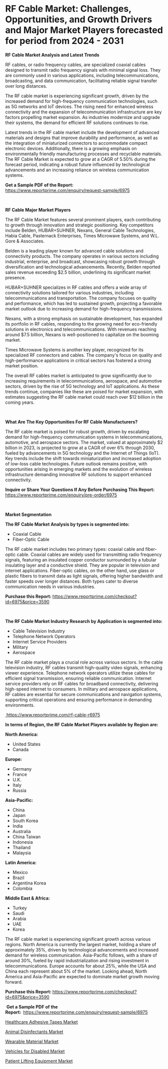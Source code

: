 <p><h1>RF Cable Market: Challenges, Opportunities, and Growth Drivers and Major Market Players forecasted for period from 2024 - 2031</h1></p><p><strong>RF Cable Market Analysis and Latest Trends</strong></p>
<p><p>RF cables, or radio frequency cables, are specialized coaxial cables designed to transmit radio frequency signals with minimal signal loss. They are commonly used in various applications, including telecommunications, broadcasting, and data communication, facilitating reliable signal transfer over long distances. </p><p>The RF cable market is experiencing significant growth, driven by the increased demand for high-frequency communication technologies, such as 5G networks and IoT devices. The rising need for enhanced wireless connectivity and the expansion of telecommunication infrastructure are key factors propelling market expansion. As industries modernize and upgrade their systems, the demand for efficient RF solutions continues to rise.</p><p>Latest trends in the RF cable market include the development of advanced materials and designs that improve durability and performance, as well as the integration of miniaturized connectors to accommodate compact electronic devices. Additionally, there is a growing emphasis on environmentally friendly manufacturing processes and recyclable materials. The RF Cable Market is expected to grow at a CAGR of 5.50% during the forecast period, indicating a robust future influenced by technological advancements and an increasing reliance on wireless communication systems.</p></p>
<p><strong>Get a Sample PDF of the Report:&nbsp;</strong> <a href="https://www.reportprime.com/enquiry/request-sample/6975?utm_campaign=1938&utm_medium=2&utm_source=Github&utm_content=ia&utm_term=25122024&utm_id=rf-cable">https://www.reportprime.com/enquiry/request-sample/6975</a></p>
<p>&nbsp;</p>
<p><strong>RF Cable Major Market Players</strong></p>
<p><p>The RF Cable Market features several prominent players, each contributing to growth through innovation and strategic positioning. Key competitors include Belden, HUBAR+SUHNER, Nexans, General Cable Technologies, Habia Cable, Pasternack Enterprises, Times Microwave Systems, and W.L. Gore & Associates. </p><p>Belden is a leading player known for advanced cable solutions and connectivity products. The company operates in various sectors including industrial, enterprise, and broadcast, showcasing robust growth through diversification and technological advancements. Recently, Belden reported sales revenue exceeding $2.5 billion, underlining its significant market presence.</p><p>HUBAR+SUHNER specializes in RF cables and offers a wide array of connectivity solutions tailored for various industries, including telecommunications and transportation. The company focuses on quality and performance, which has led to sustained growth, projecting a favorable market outlook due to increasing demand for high-frequency transmissions.</p><p>Nexans, with a strong emphasis on sustainable development, has expanded its portfolio in RF cables, responding to the growing need for eco-friendly solutions in electronics and telecommunications. With revenues reaching around $7.5 billion, Nexans is well-positioned to capitalize on the booming market.</p><p>Times Microwave Systems is another key player, recognized for its specialized RF connectors and cables. The company's focus on quality and high-performance applications in critical sectors has fostered a strong market position.</p><p>The overall RF cables market is anticipated to grow significantly due to increasing requirements in telecommunications, aerospace, and automotive sectors, driven by the rise of 5G technology and IoT applications. As these trends continue, companies like these are poised for market expansion, with estimates suggesting the RF cable market could reach over $12 billion in the coming years.</p></p>
<p>&nbsp;</p>
<p><strong>What Are The Key Opportunities For RF Cable Manufacturers?</strong></p>
<p><p>The RF cable market is poised for robust growth, driven by escalating demand for high-frequency communication systems in telecommunications, automotive, and aerospace sectors. The market, valued at approximately $2 billion in 2023, is projected to grow at a CAGR of over 6% through 2030, fueled by advancements in 5G technology and the Internet of Things (IoT). Key trends include the shift towards miniaturization and increased adoption of low-loss cable technologies. Future outlook remains positive, with opportunities arising in emerging markets and the evolution of wireless infrastructure demanding innovative RF solutions to support enhanced connectivity.</p></p>
<p><strong>Inquire or Share Your Questions If Any Before Purchasing This Report:</strong> <a href="https://www.reportprime.com/enquiry/pre-order/6975?utm_campaign=1938&utm_medium=2&utm_source=Github&utm_content=ia&utm_term=25122024&utm_id=rf-cable">https://www.reportprime.com/enquiry/pre-order/6975</a></p>
<p>&nbsp;</p>
<p><strong>Market Segmentation</strong></p>
<p><strong>The RF Cable Market Analysis by types is segmented into:</strong></p>
<p><ul><li>Coaxial Cable</li><li>Fiber-Optic Cable</li></ul></p>
<p><p>The RF cable market includes two primary types: coaxial cable and fiber-optic cable. Coaxial cables are widely used for transmitting radio frequency signals, featuring an insulated copper conductor surrounded by a tubular insulating layer and a conductive shield. They are popular in television and internet applications. Fiber-optic cables, on the other hand, use glass or plastic fibers to transmit data as light signals, offering higher bandwidth and faster speeds over longer distances. Both types cater to diverse communication needs in various industries.</p></p>
<p><strong>Purchase this Report:&nbsp;</strong><a href="https://www.reportprime.com/checkout?id=6975&price=3590&utm_campaign=1938&utm_medium=2&utm_source=Github&utm_content=ia&utm_term=25122024&utm_id=rf-cable">https://www.reportprime.com/checkout?id=6975&price=3590</a></p>
<p>&nbsp;</p>
<p><strong>The RF Cable Market Industry Research by Application is segmented into:</strong></p>
<p><ul><li>Cable Television Industry</li><li>Telephone Network Operators</li><li>Internet Service Providers</li><li>Military</li><li>Aerospace</li></ul></p>
<p><p>The RF cable market plays a crucial role across various sectors. In the cable television industry, RF cables transmit high-quality video signals, enhancing viewer experience. Telephone network operators utilize these cables for efficient signal transmission, ensuring reliable communication. Internet service providers rely on RF cables for broadband connectivity, delivering high-speed internet to consumers. In military and aerospace applications, RF cables are essential for secure communications and navigation systems, supporting critical operations and ensuring performance in demanding environments.</p></p>
<p><a href="https://www.reportprime.com/rf-cable-r6975?utm_campaign=1938&utm_medium=2&utm_source=Github&utm_content=ia&utm_term=25122024&utm_id=rf-cable">&nbsp;https://www.reportprime.com/rf-cable-r6975</a></p>
<p><strong>In terms of Region, the RF Cable Market Players available by Region are:</strong></p>
<p>
    <p> <strong> North America: </strong>
        <ul>
            <li>United States</li>
            <li>Canada</li>
        </ul>
        </p> 
    <p> <strong> Europe: </strong>
        <ul>
            <li>Germany</li>
            <li>France</li>
            <li>U.K.</li>
            <li>Italy</li>
            <li>Russia</li>
        </ul>
        </p> 
    <p> <strong> Asia-Pacific: </strong>
        <ul>
            <li>China</li>
            <li>Japan</li>
            <li>South Korea</li>
            <li>India</li>
            <li>Australia</li>
            <li>China Taiwan</li>
            <li>Indonesia</li>
            <li>Thailand</li>
            <li>Malaysia</li>
        </ul>
        </p> 
    <p> <strong> Latin America: </strong>
        <ul>
            <li>Mexico</li>
            <li>Brazil</li>
            <li>Argentina Korea</li>
            <li>Colombia</li>
        </ul>
        </p> 
    <p> <strong> Middle East & Africa: </strong>
        <ul>
            <li>Turkey</li>
            <li>Saudi</li>
            <li>Arabia</li>
            <li>UAE</li>
            <li>Korea</li>
        </ul>
    </p>
    </p>
<p><p>The RF cable market is experiencing significant growth across various regions. North America is currently the largest market, holding a share of approximately 35%, driven by technological advancements and increased demand for wireless communication. Asia-Pacific follows, with a share of around 30%, fueled by rapid industrialization and rising investment in telecommunications. Europe accounts for about 25%, while the USA and China each represent about 5% of the market. Looking ahead, North America and Asia-Pacific are expected to dominate market growth moving forward.</p></p>
<p><strong>Purchase this Report: </strong><a href="https://www.reportprime.com/checkout?id=6975&price=3590&utm_campaign=1938&utm_medium=2&utm_source=Github&utm_content=ia&utm_term=25122024&utm_id=rf-cable">https://www.reportprime.com/checkout?id=6975&price=3590</a></p>
<p>&nbsp;<strong>Get a Sample PDF of the Report:&nbsp;&nbsp;</strong><a href="https://www.reportprime.com/enquiry/request-sample/6975?utm_campaign=1938&utm_medium=2&utm_source=Github&utm_content=ia&utm_term=25122024&utm_id=rf-cable">https://www.reportprime.com/enquiry/request-sample/6975</a></p>
<p><strong></strong></p>
<p><p><a href="https://www.linkedin.com/pulse/future-trends-healthcare-adhesive-tapes-market-2024-2031-131-6dxrf?utm_campaign=1938&utm_medium=2&utm_source=Github&utm_content=ia&utm_term=25122024&utm_id=rf-cable">Healthcare Adhesive Tapes Market</a></p><p><a href="https://www.linkedin.com/pulse/a-mkt-nova-vc8zf?utm_campaign=1938&utm_medium=2&utm_source=Github&utm_content=ia&utm_term=25122024&utm_id=rf-cable">Animal Disinfectants Market</a></p><p><a href="https://www.linkedin.com/pulse/comprehensive-analysis-wearable-material-market-size-expected-ds4nf?utm_campaign=1938&utm_medium=2&utm_source=Github&utm_content=ia&utm_term=25122024&utm_id=rf-cable">Wearable Material Market</a></p><p><a href="https://www.linkedin.com/pulse/vehicles-disabled-market-size-forecast-2024-2031-cagr-hdz8c?utm_campaign=1938&utm_medium=2&utm_source=Github&utm_content=ia&utm_term=25122024&utm_id=rf-cable">Vehicles for Disabled Market</a></p><p><a href="https://www.linkedin.com/pulse/close-examination-patient-lifting-equipment-market-size-qjzvc?utm_campaign=1938&utm_medium=2&utm_source=Github&utm_content=ia&utm_term=25122024&utm_id=rf-cable">Patient Lifting Equipment Market</a></p></p>